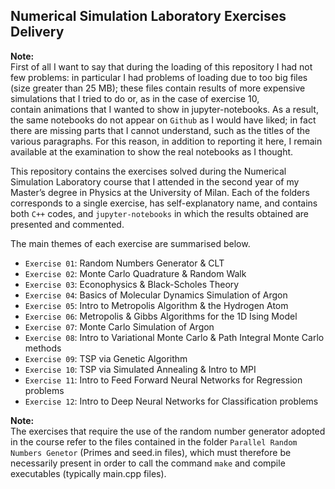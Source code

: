 ## Numerical Simulation Laboratory Exercises Delivery

<div class="alert alert-info" role="alert">
 
  <b>Note:</b> <br>
  First of all I want to say that during the loading of this repository I had not few problems: in particular I had problems of loading due to too
  big files (size greater than 25 MB); these files contain results of more expensive simulations that I tried to do or, as in the case of exercise 10,    
  contain animations that I wanted to show in jupyter-notebooks.
  As a result, the same notebooks do not appear on `Github` as I would have liked; in fact there are missing parts that I cannot understand, such as the 
  titles of the various paragraphs.
  For this reason, in addition to reporting it here, I remain available at the examination to show the real notebooks as I thought.
    
</div>


This repository contains the exercises solved during the Numerical Simulation Laboratory course 
that I attended in the second year of my Master’s degree in Physics at the University of Milan.
Each of the folders corresponds to a single exercise, has self-explanatory name, and contains both `C++` codes, and `jupyter-notebooks`
in which the results obtained are presented and commented.

The main themes of each exercise are summarised below.

- `Exercise 01`: Random Numbers Generator & CLT
- `Exercise 02`: Monte Carlo Quadrature & Random Walk
- `Exercise 03`: Econophysics & Black-Scholes Theory
- `Exercise 04`: Basics of Molecular Dynamics Simulation of Argon
- `Exercise 05`: Intro to Metropolis Algorithm & the Hydrogen Atom
- `Exercise 06`: Metropolis & Gibbs Algorithms for the 1D Ising Model
- `Exercise 07`: Monte Carlo Simulation of Argon
- `Exercise 08`: Intro to Variational Monte Carlo & Path Integral Monte Carlo methods
- `Exercise 09`: TSP via Genetic Algorithm
- `Exercise 10`: TSP via Simulated Annealing & Intro to MPI
- `Exercise 11`: Intro to Feed Forward Neural Networks for Regression problems 
- `Exercise 12`: Intro to Deep Neural Networks for Classification problems

<div class="alert alert-info" role="alert">
 
  <b>Note:</b> <br>
  The exercises that require the use of the random number generator adopted in the course refer to the files contained 
  in the folder `Parallel Random Numbers Genetor` (Primes and seed.in files), which must therefore be necessarily present
  in order to call the command `make` and compile executables (typically main.cpp files).
    
</div>
